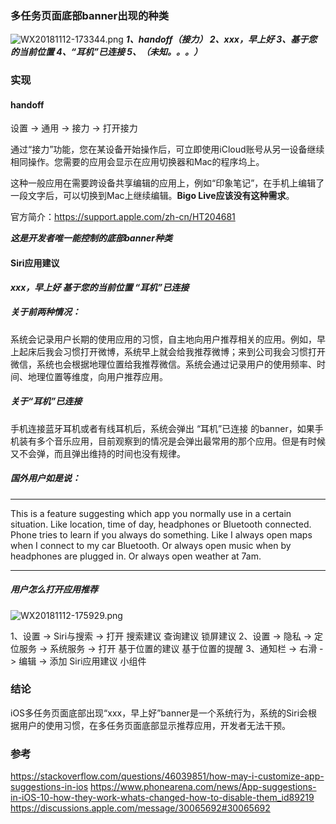 
### 多任务页面底部banner出现的种类
![WX20181112-173344.png](https://upload-images.jianshu.io/upload_images/989987-4be2270317db074c.png?imageMogr2/auto-orient/strip%7CimageView2/2/w/1240)
***1、handoff（接力）
2、xxx，早上好
3、基于您的当前位置
4、“耳机”已连接
5、（未知。。。）***

### 实现

#### handoff
设置 -> 通用 -> 接力 -> 打开接力

通过“接力”功能，您在某设备开始操作后，可立即使用iCloud账号从另一设备继续相同操作。您需要的应用会显示在应用切换器和Mac的程序坞上。

这种一般应用在需要跨设备共享编辑的应用上，例如“印象笔记”，在手机上编辑了一段文字后，可以切换到Mac上继续编辑。**Bigo Live应该没有这种需求**。

官方简介：https://support.apple.com/zh-cn/HT204681

***这是开发者唯一能控制的底部banner种类***


#### Siri应用建议
***xxx，早上好
基于您的当前位置
“耳机”已连接***
##### 关于前两种情况：
系统会记录用户长期的使用应用的习惯，自主地向用户推荐相关的应用。例如，早上起床后我会习惯打开微博，系统早上就会给我推荐微博；来到公司我会习惯打开微信，系统也会根据地理位置给我推荐微信。系统会通过记录用户的使用频率、时间、地理位置等维度，向用户推荐应用。

##### 关于“耳机”已连接
手机连接蓝牙耳机或者有线耳机后，系统会弹出 “耳机”已连接 的banner，如果手机装有多个音乐应用，目前观察到的情况是会弹出最常用的那个应用。但是有时候又不会弹，而且弹出维持的时间也没有规律。

##### 国外用户如是说：
***
This is a feature suggesting which app you normally use in a certain situation. Like location, time of day, headphones or Bluetooth connected. Phone tries to learn if you always do something. Like I always open maps when I connect to my car Bluetooth. Or always open music when by headphones are plugged in. Or always open weather at 7am.
***

##### 用户怎么打开应用推荐


![WX20181112-175929.png](https://upload-images.jianshu.io/upload_images/989987-69114f3c26ba5129.png?imageMogr2/auto-orient/strip%7CimageView2/2/w/1240)

1、设置 -> Siri与搜索 -> 打开 搜索建议 查询建议 锁屏建议
2、设置 -> 隐私 -> 定位服务 -> 系统服务 -> 打开 基于位置的建议 基于位置的提醒
3、通知栏 -> 右滑 -> 编辑 -> 添加 Siri应用建议 小组件

### 结论
iOS多任务页面底部出现“xxx，早上好”banner是一个系统行为，系统的Siri会根据用户的使用习惯，在多任务页面底部显示推荐应用，开发者无法干预。

### 参考
https://stackoverflow.com/questions/46039851/how-may-i-customize-app-suggestions-in-ios
https://www.phonearena.com/news/App-suggestions-in-iOS-10-how-they-work-whats-changed-how-to-disable-them_id89219
https://discussions.apple.com/message/30065692#30065692



